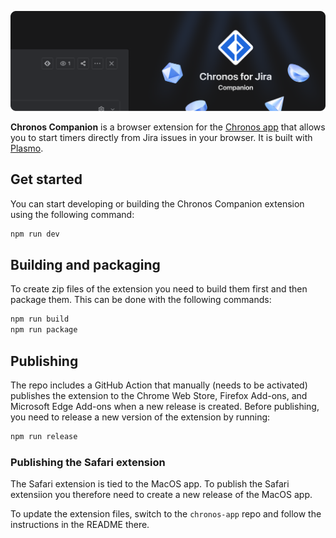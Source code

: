 ![The Chronos Companion icon with a Jira UI screenshot](.github/repo-header.png)

**Chronos Companion** is a browser extension for the [Chronos app](https://github.com/nice-af/chronos-app) that allows you to start timers directly from Jira issues in your browser. It is built with [Plasmo](https://plasmo.com/).

## Get started

You can start developing or building the Chronos Companion extension using the following command:

```bash
npm run dev
```

## Building and packaging

To create zip files of the extension you need to build them first and then package them. This can be done with the following commands:

```bash
npm run build
npm run package
```

## Publishing

The repo includes a GitHub Action that manually (needs to be activated) publishes the extension to the Chrome Web Store, Firefox Add-ons, and Microsoft Edge Add-ons when a new release is created.
Before publishing, you need to release a new version of the extension by running:

```bash
npm run release
```

### Publishing the Safari extension

The Safari extension is tied to the MacOS app. To publish the Safari extensiion you therefore need to create a new release of the MacOS app.

To update the extension files, switch to the `chronos-app` repo and follow the instructions in the README there.
